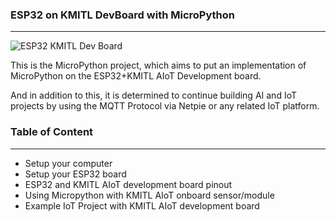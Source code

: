 ### ESP32 on KMITL DevBoard with MicroPython
---
![ESP32 KMITL Dev Board](https://github.com/PerfecXX/MicroPython-ESP32-AIoT-DevBoard/blob/main/doc/AIoT%20Board.png?raw=true "ESP32 KMITL Dev Board")

This is the MicroPython project, which aims to put an implementation of MicroPython on the ESP32+KMITL AIoT Development board.

And in addition to this, it is determined to continue building AI and IoT projects by using the MQTT Protocol via Netpie or any related IoT platform.

### Table of Content
---
- Setup your computer
- Setup your ESP32 board 
- ESP32 and KMITL AIoT development board pinout  
- Using Micropython with KMITL AIoT onboard sensor/module
- Example IoT Project with KMITL AIoT development board 




